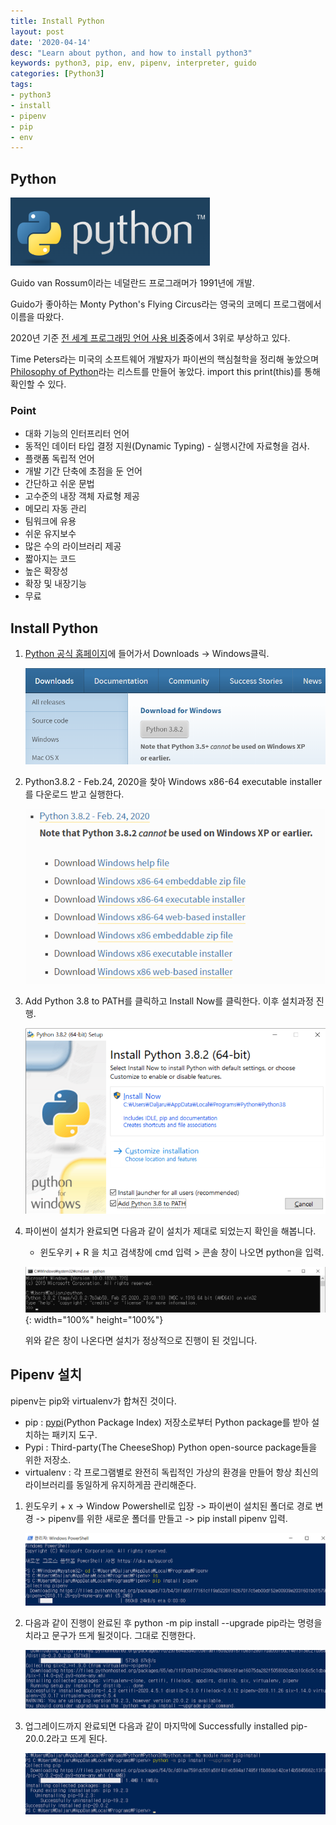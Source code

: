 ```yaml
---
title: Install Python
layout: post
date: '2020-04-14'
desc: "Learn about python, and how to install python3"
keywords: python3, pip, env, pipenv, interpreter, guido
categories: [Python3]
tags:
- python3
- install
- pipenv
- pip
- env
---
```


## Python

![Python](/static/assets/img/blog/python3/01EnvSetting/Python.png)

Guido van Rossum이라는 네덜란드 프로그래머가 1991년에 개발.

Guido가 좋아하는 Monty Python's Flying Circus라는 영국의 코메디 프로그램에서 이름을 따왔다. 

2020년 기준  [전 세계 프로그래밍 언어 사용 비중](https://www.tiobe.com/tiobe-index/)중에서 3위로 부상하고 있다. 

Time Peters라는 미국의 소프트웨어 개발자가 파이썬의 핵심철학을 정리해 놓았으며 [Philosophy of Python](https://www.python.org/dev/peps/pep-0020/)라는 리스트를 만들어 놓았다. import this  print(this)를 통해 확인할 수 있다.



### Point

* 대화 기능의 인터프리터 언어
* 동적인 데이터 타입 결정 지원(Dynamic Typing) - 실행시간에 자료형을 검사.
* 플랫폼 독립적 언어
* 개발 기간 단축에 초점을 둔 언어
* 간단하고 쉬운 문법
* 고수준의 내장 객체 자료형 제공
* 메모리 자동 관리
* 팀워크에 유용
* 쉬운 유지보수
* 많은 수의 라이브러리 제공
* 짧아지는 코드
* 높은 확장성
* 확장 및 내장기능
* 무료



## Install Python

1. [Python 공식 홈페이지](https://www.python.org/)에 들어가서 Downloads -> Windows클릭.

   ![PythonDownload](/static/assets/img/blog/python3/01EnvSetting/PythonDownload.png)

   

2. Python3.8.2 - Feb.24, 2020을 찾아 Windows x86-64 executable installer를 다운로드 받고 실행한다. 

   ![PythonVersion](/static/assets/img/blog/python3/01EnvSetting/PythonVersion.png)

   

3. Add Python 3.8 to PATH를 클릭하고 Install Now를 클릭한다. 이후 설치과정 진행.

   ![Install](/static/assets/img/blog/python3/01EnvSetting/Install.png)

   

4. 파이썬이 설치가 완료되면 다음과 같이 설치가 제대로 되었는지 확인을 해봅니다.   

   * 윈도우키 + R 을 치고 검색창에 cmd 입력 > 콘솔 창이 나오면 python을 입력.

   ![PythonConsole](/static/assets/img/blog/python3/01EnvSetting/PythonConsole.png){: width="100%" height="100%"}

   위와 같은 창이 나온다면 설치가 정상적으로 진행이 된 것입니다. 



## Pipenv 설치

pipenv는 pip와 virtualenv가 합쳐진 것이다. 

* pip :  [pypi](https://pypi.org/)(Python Package Index) 저장소로부터 Python package를 받아 설치하는 패키지 도구. 
* Pypi : Third-party(The CheeseShop) Python open-source package들을 위한 저장소.
* virtualenv : 각 프로그램별로 완전히 독립적인 가상의 환경을 만들어 항상 최신의 라이브러리를 동일하게 유지하게끔 관리해준다. 



1. 윈도우키 + x -> Window Powershell로 입장 -> 파이썬이 설치된 폴더로 경로 변경 -> pipenv를 위한 새로운 폴더를 만들고 -> pip install pipenv 입력.

   ![Pipenv](/static/assets/img/blog/python3/01EnvSetting/Pipenv.png)

   

2. 다음과 같이 진행이 완료된 후 python -m pip install --upgrade pip라는 명령을 치라고 문구가 뜨게 될것이다. 그대로 진행한다. 

   ![pipenvInstallFinish](/static/assets/img/blog/python3/01EnvSetting/pipenvInstallFinish.png)

   

3. 업그레이드까지 완료되면 다음과 같이 마지막에 Successfully installed pip-20.0.2라고 뜨게 된다. 

   ![pipenvUpgrade](/static/assets/img/blog/python3/01EnvSetting/pipenvUpgrade.png)





